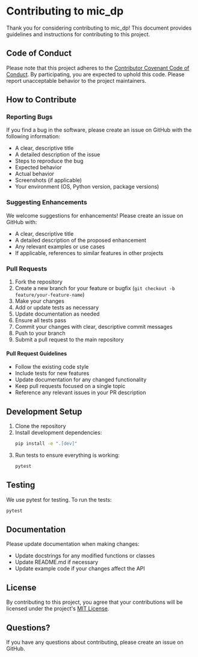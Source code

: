 # Contributing to mic_dp

Thank you for considering contributing to mic_dp! This document provides guidelines and instructions for contributing to this project.

## Code of Conduct

Please note that this project adheres to the [Contributor Covenant Code of Conduct](CODE_OF_CONDUCT.md). By participating, you are expected to uphold this code. Please report unacceptable behavior to the project maintainers.

## How to Contribute

### Reporting Bugs

If you find a bug in the software, please create an issue on GitHub with the following information:

- A clear, descriptive title
- A detailed description of the issue
- Steps to reproduce the bug
- Expected behavior
- Actual behavior
- Screenshots (if applicable)
- Your environment (OS, Python version, package versions)

### Suggesting Enhancements

We welcome suggestions for enhancements! Please create an issue on GitHub with:

- A clear, descriptive title
- A detailed description of the proposed enhancement
- Any relevant examples or use cases
- If applicable, references to similar features in other projects

### Pull Requests

1. Fork the repository
2. Create a new branch for your feature or bugfix (`git checkout -b feature/your-feature-name`)
3. Make your changes
4. Add or update tests as necessary
5. Update documentation as needed
6. Ensure all tests pass
7. Commit your changes with clear, descriptive commit messages
8. Push to your branch
9. Submit a pull request to the main repository

#### Pull Request Guidelines

- Follow the existing code style
- Include tests for new features
- Update documentation for any changed functionality
- Keep pull requests focused on a single topic
- Reference any relevant issues in your PR description

## Development Setup

1. Clone the repository
2. Install development dependencies:
   ```bash
   pip install -e ".[dev]"
   ```
3. Run tests to ensure everything is working:
   ```bash
   pytest
   ```

## Testing

We use pytest for testing. To run the tests:

```bash
pytest
```

## Documentation

Please update documentation when making changes:

- Update docstrings for any modified functions or classes
- Update README.md if necessary
- Update example code if your changes affect the API

## License

By contributing to this project, you agree that your contributions will be licensed under the project's [MIT License](LICENSE).

## Questions?

If you have any questions about contributing, please create an issue on GitHub.
